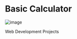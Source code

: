 # Basic Calculator
![image](https://github.com/kalvaakhil/Web-Dev/assets/101055464/63311de5-4b96-46da-aede-2f79823d3aba)

Web Development Projects
